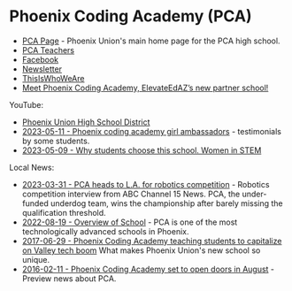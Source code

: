 # Phoenix Coding Academy (PCA)


* [PCA Page](https://www.pxu.org/coding) - Phoenix Union's main home page for the PCA high school.
* [PCA Teachers](https://www.pxu.org/site/Default.aspx?PageType=1&SiteID=5254&ChannelID=5348&DirectoryType=6)
* [Facebook](https://www.facebook.com/phxcoding/)
* [Newsletter](https://www.smore.com/c0nes-phoen)
* [ThisIsWhoWeAre](https://www.smore.com/htskc-thisiswhoweare)
* [Meet Phoenix Coding Academy, ElevateEdAZ’s new partner school!](https://phoenixchamber.com/2020/07/15/meet-phoenix-coding-academy-elevateedazs-new-partner-school/)

YouTube:

* [Phoenix Union High School District](https://www.youtube.com/@PhoenixUnion)
* [2023-05-11 - Phoenix coding academy girl ambassadors](https://www.youtube.com/watch?v=sP7l1OU_DxU) - testimonials by some students.
* [2023-05-09 - Why students choose this school. Women in STEM](https://www.youtube.com/watch?v=bQY4KYKsPq0)

Local News:

* [2023-03-31 - PCA heads to L.A. for robotics competition](https://www.youtube.com/watch?v=B17WhM-0l78) - Robotics competition interview from ABC Channel 15 News. PCA, the under-funded underdog team, wins the championship after barely missing the qualification threshold.
* [2022-08-19 - Overview of School](https://www.youtube.com/watch?v=XnKyKi_br-s) - PCA is one of the most technologically advanced schools in Phoenix.
* [2017-06-29 - Phoenix Coding Academy teaching students to capitalize on Valley tech boom](https://www.youtube.com/watch?v=0a8_wuR0D6M) What makes Phoenix Union's new school so unique.
* [2016-02-11 - Phoenix Coding Academy set to open doors in August](https://www.youtube.com/watch?v=vXaMjQ2977I) - Preview news about PCA.